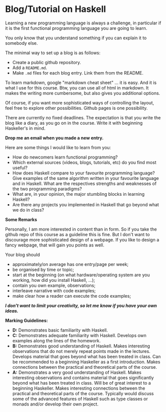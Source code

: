 # Blog/Tutorial on Haskell      

Learning a new programming language is always a challenge, in particular if it is the first functional programming language you are going to learn.

You only know that you understand something if you can explain it to somebody else.

The minimal way to set up a blog is as follows:

- Create a public github repository.
- Add a `README.md`.
- Make `.md` files for each blog entry. Link them from the README.

To learn markdown, google "markdown cheat sheet" ... it is easy. And it is what I use for this course. Btw, you can use all of html in markdown. It makes the writing more cumbersome, but also gives you additional options. 

Of course, if you want more sophisticated ways of controlling the layout, feel free to explore other possibilities. Github pages is one possibility.

There are currently no fixed deadlines. The expectation is that you write the blog like a diary, as you go on in the course. Write it with beginning Haskeller's in mind. 

**Drop me an email when you made a new entry.**

Here are some things I would like to learn from you:
- How do newcomers learn functional programming?
- Which external sources (videos, blogs, tutorials, etc) do you find most useful?
- How does Haskell compare to your favourite programming language? Give examples of the same algorithm written in your favourite language and in Haskell. What are the respectives strengths and weaknesses of the two programming paradigms?
- What are, in your opinion, the major stumbling blocks in learning Haskell?
- Are there any projects you implemented in Haskell that go beyond what we do in class?

**Some Remarks**

Personally, I am more interested in content than in form. So if you take the github repo of this course as a guideline this is fine. But I don't want to discourage more sophisticated design of a webpage. If you like to design a fancy webpage, that will gain you points as well.

Your blog should 
- approximately/on average has one entry/page per week;
- be organised by time or topic;
- start at the beginning (on what hardware/operating system are you working, how did you install Haskell, ...);
- contain you own example, observations;
- interleave narrative with code examples;
- make clear how a reader can execute the code examples;

***I don't want to limit your creativity, so let me know if you have your own ideas.***

**Marking Guidelines:**

- **D:** Demonstrates basic familiarity with Haskell.  
- **C:** Demonstrates adequate familiarity with Haskell. Develops own examples along the lines of the homework.
- **B:** Demonstrates good understanding of Haskell. Makes interesting observations that do not merely repeat points made in the lectures.  Develops material that goes beyond what has been treated in class. Can be recommended to a beginning Haskeller as a first introduction. Makes connections between the practical and theoretical parts of the course. 
- **A:** Demonstrates a very good understanding of Haskell. Makes interesting observations and contains material that goes significantly beyond what has been treated in class. Will be of great interest to a beginning Haskeller. Makes interesting connections between the practical and theoretical parts of the course. Typically would discuss some of the advanced features of Haskell such as type classes or monads and/or develop their own project.

